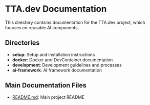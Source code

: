 # TTA.dev Documentation

This directory contains documentation for the TTA.dev project, which focuses on reusable AI components.

## Directories

- **setup**: Setup and installation instructions
- **docker**: Docker and DevContainer documentation
- **development**: Development guidelines and processes
- **ai-framework**: AI framework documentation

## Main Documentation Files

- [README.md](../README.md): Main project README
